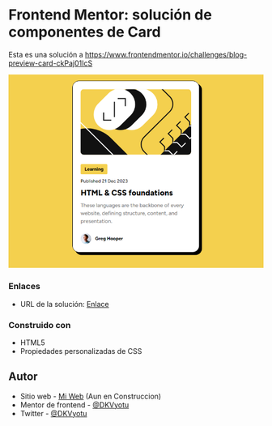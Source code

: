 # Frontend Mentor: solución de componentes de Card

Esta es una solución a https://www.frontendmentor.io/challenges/blog-preview-card-ckPaj01IcS

![Captura de Escritorio](./design/Captura.png)


### Enlaces

- URL de la solución: [Enlace](https://dkvyotu.github.io/FrontendMentor-N-2/)

### Construido con

- HTML5
- Propiedades personalizadas de CSS  


## Autor

- Sitio web - [Mi Web](https://codedevweb.com/) (Aun en Construccion)
- Mentor de frontend - [@DKVyotu](https://www.frontendmentor.io/profile/DKVyotu)
- Twitter - [@DKVyotu](https://x.com/DKVyotu)

